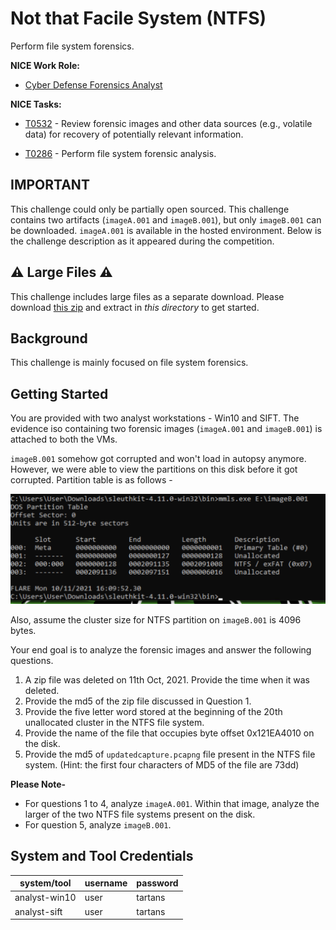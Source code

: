 # Not that Facile System (NTFS)

Perform file system forensics.


**NICE Work Role:**

- [Cyber Defense Forensics Analyst](https://niccs.cisa.gov/workforce-development/nice-framework/workroles?name=Cyber+Defense+Forensics+Analyst&id=All)


**NICE Tasks:**

- [T0532](https://niccs.cisa.gov/workforce-development/nice-framework/tasks?id=T0532&description=All) - Review forensic images and other data sources (e.g., volatile data) for recovery of potentially relevant information.

- [T0286](https://niccs.cisa.gov/workforce-development/nice-framework/tasks?id=T0286&description=All) - Perform file system forensic analysis.

## IMPORTANT

This challenge could only be partially open sourced. This challenge contains two artifacts (`imageA.001` and `imageB.001`), but only `imageB.001` can be downloaded. `imageA.001` is available in the hosted environment. Below is the challenge description as it appeared during the competition.

## ⚠️ Large Files ⚠️
This challenge includes large files as a separate download. Please download
[this zip](https://cisaprescup.blob.core.usgovcloudapi.net/pc3/individual-a-round3-not-that-facile-system-ntfs-largefiles.zip)
and extract in _this directory_ to get started.

## Background

This challenge is mainly focused on file system forensics.

## Getting Started

You are provided with two analyst workstations - Win10 and SIFT. The evidence iso containing two forensic images (`imageA.001` and `imageB.001`) is attached to both the VMs.

`imageB.001` somehow got corrupted and won't load in autopsy anymore. However, we were able to view the partitions on this disk before it got corrupted. Partition table is as follows -

<img src="solution/screenshots/partition-table.png">

Also, assume the cluster size for NTFS partition on `imageB.001` is 4096 bytes.

Your end goal is to analyze the forensic images and answer the following questions.

1. A zip file was deleted on 11th Oct, 2021. Provide the time when it was deleted.
2. Provide the md5 of the zip file discussed in Question 1.
3. Provide the five letter word stored at the beginning of the 20th unallocated cluster in the NTFS file system.
4. Provide the name of the file that occupies byte offset 0x121EA4010 on the disk.
5. Provide the md5 of `updatedcapture.pcapng` file present in the NTFS file system. (Hint: the first four characters of MD5 of the file are 73dd)

**Please Note-**
- For questions 1 to 4, analyze `imageA.001`. Within that image, analyze the larger of the two NTFS file systems present on the disk.
- For question 5, analyze `imageB.001`.

## System and Tool Credentials

| system/tool | username | password |
|-------------|----------|----------|
| analyst-win10     |   user    |   tartans |
| analyst-sift   |    user   |  tartans  |
